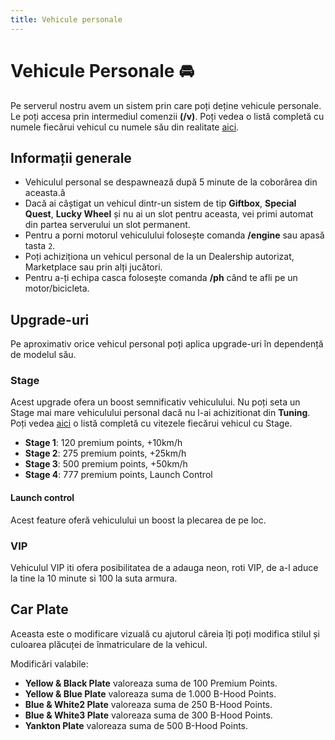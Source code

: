 ```yaml
---
title: Vehicule personale
---
```


# Vehicule Personale 🚘
Pe serverul nostru avem un sistem prin care poți deține vehicule personale. Le poți accesa prin intermediul comenzii **(/v)**. Poți vedea o listă completă cu numele fiecărui vehicul cu numele său din realitate [aici](../general/vehicles-modded-names.md).

## Informații generale
- Vehiculul personal se despawnează după 5 minute de la coborârea din aceasta.â
- Dacă ai câștigat un vehicul dintr-un sistem de tip **Giftbox**, **Special Quest**, **Lucky Wheel** și nu ai un slot pentru aceasta, vei primi automat din partea serverului un slot permanent.
- Pentru a porni motorul vehiculului folosește comanda **/engine** sau apasă tasta `2`.
- Poți achiziționa un vehicul personal de la un Dealership autorizat, Marketplace sau prin alți jucători.
- Pentru a-ți echipa casca folosește comanda **/ph** când te afli pe un motor/bicicleta.

## Upgrade-uri
Pe aproximativ orice vehicul personal poți aplica upgrade-uri în dependență de modelul său.

### Stage
Acest upgrade ofera un boost semnificativ vehiculului. Nu poți seta un Stage mai mare vehiculului personal dacă nu l-ai achizitionat din **Tuning**. Poți vedea [aici](../general/vitezavehicle.md) o listă completă cu vitezele fiecărui vehicul cu Stage.

- **Stage 1**: 120 premium points, +10km/h
- **Stage 2**: 275 premium points, +25km/h
- **Stage 3**: 500 premium points, +50km/h
- **Stage 4**: 777 premium points, Launch Control

#### Launch control
Acest feature oferă vehiculului un boost la plecarea de pe loc.

### VIP
Vehiculul VIP iti ofera posibilitatea de a adauga neon, roti VIP, de a-l aduce la tine la 10 minute si 100 la suta armura.

## Car Plate
Aceasta este o modificare vizuală cu ajutorul căreia îți poți modifica stilul și culoarea plăcuței de înmatriculare de la vehicul.

Modificări valabile:
- **Yellow & Black Plate** valoreaza suma de 100 Premium Points.
- **Yellow & Blue Plate** valoreaza suma de 1.000 B-Hood Points.
- **Blue & White2 Plate** valoreaza suma de 250 B-Hood Points.
- **Blue & White3 Plate** valoreaza suma de 300 B-Hood Points.
- **Yankton Plate** valoreaza suma de 500 B-Hood Points.
